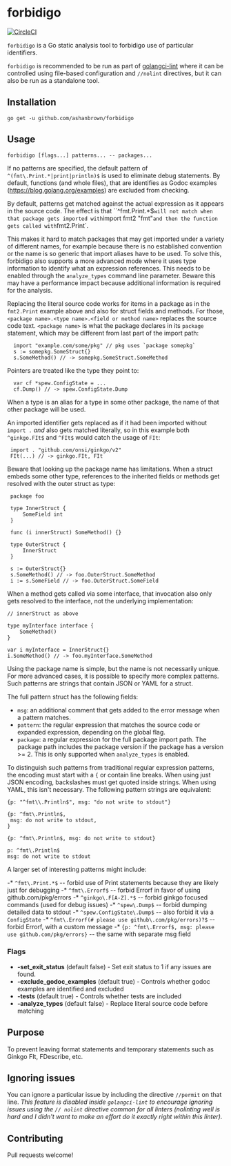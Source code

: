 # forbidigo

[![CircleCI](https://dl.circleci.com/status-badge/img/gh/ashanbrown/forbidigo/tree/master.svg?style=svg)](https://dl.circleci.com/status-badge/redirect/gh/ashanbrown/forbidigo/tree/master)

`forbidigo` is a Go static analysis tool to forbidigo use of particular identifiers.

`forbidigo` is recommended to be run as part of [golangci-lint](https://github.com/golangci/golangci-lint) where it can be controlled using file-based configuration and `//nolint` directives, but it can also be run as a standalone tool.

## Installation

    go get -u github.com/ashanbrown/forbidigo

## Usage

    forbidigo [flags...] patterns... -- packages...

If no patterns are specified, the default pattern of `^(fmt\.Print.*|print|println)$` is used to eliminate debug statements.  By default,
functions (and whole files), that are identifies as Godoc examples (https://blog.golang.org/examples) are excluded from 
checking.

By default, patterns get matched against the actual expression as it appears in
the source code. The effect is that ``^fmt\.Print.*$` will not match when that
package gets imported with `import fmt2 "fmt"` and then the function gets
called with `fmt2.Print`.

This makes it hard to match packages that may get imported under a variety of
different names, for example because there is no established convention or the
name is so generic that import aliases have to be used. To solve this,
forbidigo also supports a more advanced mode where it uses type information to
identify what an expression references. This needs to be enabled through the
`analyze_types` command line parameter. Beware this may have a performance
impact because additional information is required for the analysis.

Replacing the literal source code works for items in a package as in the
`fmt2.Print` example above and also for struct fields and methods. For those,
`<package name>.<type name>.<field or method name>` replaces the source code
text. `<package name>` is what the package declares in its `package` statement,
which may be different from last part of the import path:

      import "example.com/some/pkg" // pkg uses `package somepkg`
      s := somepkg.SomeStruct{}
      s.SomeMethod() // -> somepkg.SomeStruct.SomeMethod

Pointers are treated like the type they point to:

      var cf *spew.ConfigState = ...
      cf.Dump() // -> spew.ConfigState.Dump

When a type is an alias for a type in some other package, the name of that
other package will be used.

An imported identifier gets replaced as if it had been imported without `import .`
*and* also gets matched literally, so in this example both `^ginkgo.FIt$`
and `^FIt$` would catch the usage of `FIt`:

     import . "github.com/onsi/ginkgo/v2"
     FIt(...) // -> ginkgo.FIt, FIt

Beware that looking up the package name has limitations. When a struct embeds
some other type, references to the inherited fields or methods get resolved
with the outer struct as type:

     package foo

     type InnerStruct {
         SomeField int
     }

     func (i innerStruct) SomeMethod() {}

     type OuterStruct {
         InnerStruct
     }

     s := OuterStruct{}
     s.SomeMethod() // -> foo.OuterStruct.SomeMethod
     i := s.SomeField // -> foo.OuterStruct.SomeField

When a method gets called via some interface, that invocation also only
gets resolved to the interface, not the underlying implementation:

    // innerStruct as above

    type myInterface interface {
        SomeMethod()
    }

    var i myInterface = InnerStruct{}
    i.SomeMethod() // -> foo.myInterface.SomeMethod

Using the package name is simple, but the name is not necessarily unique. For
more advanced cases, it is possible to specify more complex patterns. Such
patterns are strings that contain JSON or YAML for a struct.

The full pattern struct has the following fields:

* `msg`: an additional comment that gets added to the error message when a
  pattern matches.
* `pattern`: the regular expression that matches the source code or expanded
  expression, depending on the global flag.
* `package`: a regular expression for the full package import path. The package
  path includes the package version if the package has a version >= 2. This is
  only supported when `analyze_types` is enabled.

To distinguish such patterns from traditional regular expression patterns, the
encoding must start with a `{` or contain line breaks. When using just JSON
encoding, backslashes must get quoted inside strings. When using YAML, this
isn't necessary. The following pattern strings are equivalent:

    {p: "^fmt\\.Println$", msg: "do not write to stdout"}

    {p: ^fmt\.Println$,
     msg: do not write to stdout,
    }

    {p: ^fmt\.Println$, msg: do not write to stdout}

    p: ^fmt\.Println$
    msg: do not write to stdout

A larger set of interesting patterns might include:

-* `^fmt\.Print.*$` -- forbid use of Print statements because they are likely just for debugging
-* `^fmt\.Errorf$` -- forbid Errorf in favor of using github.com/pkg/errors
-* `^ginkgo\.F[A-Z].*$` -- forbid ginkgo focused commands (used for debug issues)
-* `^spew\.Dump$` -- forbid dumping detailed data to stdout
-* `^spew.ConfigState\.Dump$` -- also forbid it via a `ConfigState`
-* `^fmt\.Errorf(# please use github\.com/pkg/errors)?$` -- forbid Errorf, with a custom message
-* `{p: ^fmt\.Errorf$, msg: please use github.com/pkg/errors}` -- the same with separate msg field

### Flags
- **-set_exit_status** (default false) - Set exit status to 1 if any issues are found.
- **-exclude_godoc_examples** (default true) - Controls whether godoc examples are identified and excluded
- **-tests** (default true) - Controls whether tests are included
- **-analyze_types** (default false) - Replace literal source code before matching

## Purpose

To prevent leaving format statements and temporary statements such as Ginkgo FIt, FDescribe, etc.

## Ignoring issues

You can ignore a particular issue by including the directive `//permit` on that line.  *This feature is disabled inside `golangci-lint` to encourage ignoring issues using the `// nolint` directive common for all linters (nolinting well is hard and I didn't want to make an effort do it exactly right within this linter).*

## Contributing

Pull requests welcome!
